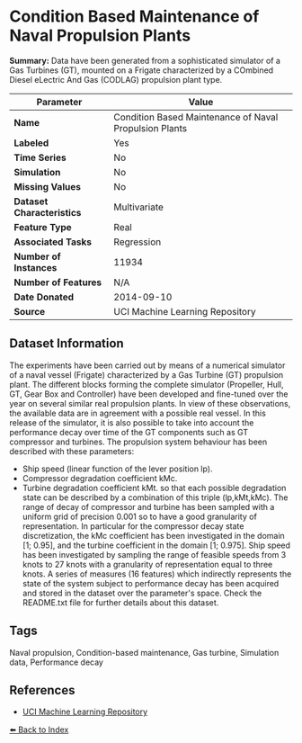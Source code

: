 # Condition Based Maintenance of Naval Propulsion Plants

**Summary:** Data have been generated from a sophisticated simulator of a Gas Turbines (GT), mounted on a Frigate characterized by a COmbined Diesel eLectric And Gas (CODLAG) propulsion plant type.

| Parameter | Value |
| --- | --- |
| **Name** | Condition Based Maintenance of Naval Propulsion Plants |
| **Labeled** | Yes |
| **Time Series** | No |
| **Simulation** | No |
| **Missing Values** | No |
| **Dataset Characteristics** | Multivariate |
| **Feature Type** | Real |
| **Associated Tasks** | Regression |
| **Number of Instances** | 11934 |
| **Number of Features** | N/A |
| **Date Donated** | 2014-09-10 |
| **Source** | UCI Machine Learning Repository |

## Dataset Information

The experiments have been carried out by means of a numerical simulator of a naval vessel (Frigate) characterized by a Gas Turbine (GT) propulsion plant. The different blocks forming the complete simulator (Propeller, Hull, GT, Gear Box and Controller) have been developed and fine-tuned over the year on several similar real propulsion plants. In view of these observations, the available data are in agreement with a possible real vessel.
In this release of the simulator, it is also possible to take into account the performance decay over time of the GT components such as GT compressor and turbines.
The propulsion system behaviour has been described with these parameters:
- Ship speed (linear function of the lever position lp).
- Compressor degradation coefficient kMc.
- Turbine degradation coefficient kMt.
so that each possible degradation state can be described by a combination of this triple (lp,kMt,kMc).
The range of decay of compressor and turbine has been sampled with a uniform grid of precision 0.001 so to have a good granularity of representation.
In particular for the compressor decay state discretization, the kMc coefficient has been investigated in the domain [1; 0.95], and the turbine coefficient in the domain [1; 0.975].
Ship speed has been investigated by sampling the range of feasible speeds from 3 knots to 27 knots with a granularity of representation equal to three knots.
A series of measures (16 features) which indirectly represents the state of the system subject to performance decay has been acquired and stored in the dataset over the parameter's space.
Check the README.txt file for further details about this dataset.

## Tags

Naval propulsion, Condition-based maintenance, Gas turbine, Simulation data, Performance decay

## References

- [UCI Machine Learning Repository](https://archive.ics.uci.edu/ml/datasets/Condition+Based+Maintenance+of+Naval+Propulsion+Plants#)

[⬅️ Back to Index](../README.md)
